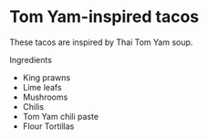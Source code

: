 # Tom Yam-inspired tacos
These tacos are inspired by Thai Tom Yam soup.

Ingredients
* King prawns
* Lime leafs
* Mushrooms
* Chilis
* Tom Yam chili paste
* Flour Tortillas
